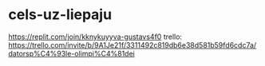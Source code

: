 # cels-uz-liepaju
https://replit.com/join/kknykuyyva-gustavs4f0
trello: https://trello.com/invite/b/9A1Je21f/3311492c819db6e38d581b59fd6cdc7a/datorsp%C4%93le-olimpi%C4%81dei
